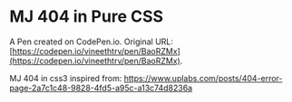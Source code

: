 # MJ 404 in Pure CSS

A Pen created on CodePen.io. Original URL: [https://codepen.io/vineethtrv/pen/BaoRZMx](https://codepen.io/vineethtrv/pen/BaoRZMx).

MJ 404 in css3
inspired from:
https://www.uplabs.com/posts/404-error-page-2a7c1c48-9828-4fd5-a95c-a13c74d8236a